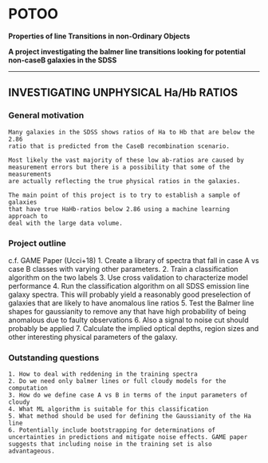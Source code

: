 # POTOO
**Properties of line Transitions in non-Ordinary Objects**

**A project investigating the balmer line transitions looking for potential non-caseB galaxies in the SDSS**

-------------------------------------------------------------------------------

## INVESTIGATING UNPHYSICAL Ha/Hb RATIOS

### General motivation ###
    Many galaxies in the SDSS shows ratios of Ha to Hb that are below the 2.86
    ratio that is predicted from the CaseB recombination scenario.

    Most likely the vast majority of these low ab-ratios are caused by
    measurement errors but there is a possibility that some of the measurements
    are actually reflecting the true physical ratios in the galaxies.

    The main point of this project is to try to establish a sample of galaxies
    that have true HaHb-ratios below 2.86 using a machine learning approach to
    deal with the large data volume.

### Project outline ###
c.f. GAME Paper (Ucci+18)
    1. Create a library of spectra that fall in case A vs case B classes with varying other parameters.
    2. Train a classification algorithm on the two labels
    3. Use cross validation to characterize model performance
    4. Run the classification algorithm on all SDSS emission line galaxy spectra. This will probably yield a reasonably good preselection of galaxies that are likely to have anomalous line ratios
    5. Test the Balmer line shapes for gaussianity to remove any that have high probability of being anomalous due to faulty observations
    6. Also a signal to noise cut should probably be applied
    7. Calculate the implied optical depths, region sizes and other interesting physical parameters of the galaxy.

### Outstanding questions ###
    1. How to deal with reddening in the training spectra
    2. Do we need only balmer lines or full cloudy models for the computation
    3. How do we define case A vs B in terms of the input parameters of cloudy
    4. What ML algorithm is suitable for this classification
    5. What method should be used for defining the Gaussianity of the Ha line
    6. Potentially include bootstrapping for determinations of uncertainties in predictions and mitigate noise effects. GAME paper suggests that including noise in the training set is also advantageous.
